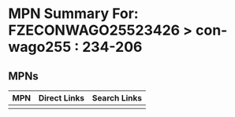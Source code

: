 



# MPN Summary For: FZECONWAGO25523426 > con-wago255 : 234-206

## MPNs
  

|MPN|Direct Links|Search Links|
| :--- | :--- | :--- |
||||
